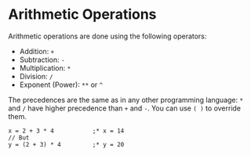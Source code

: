 # Arithmetic Operations

Arithmetic operations are done using the following operators:

* Addition: `+`
* Subtraction: `-`
* Multiplication: `*`
* Division: `/`
* Exponent (Power): `**` or `^`

The precedences are the same as in any other programming language: `*` and `/` have higher precedence than `+` and `-`.
You can use `( )` to override them.

```basic
x = 2 + 3 * 4           ;* x = 14
// But
y = (2 + 3) * 4         ;* y = 20

```
